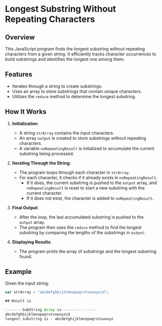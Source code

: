 # Longest Substring Without Repeating Characters

## Overview

This JavaScript program finds the longest substring without repeating characters from a given string. It efficiently tracks character occurrences to build substrings and identifies the longest one among them.

## Features

- Iterates through a string to create substrings.
- Uses an array to store substrings that contain unique characters.
- Utilizes the `reduce` method to determine the longest substring.

## How It Works

1. **Initialization**:

   - A string `strArray` contains the input characters.
   - An array `output` is created to store substrings without repeating characters.
   - A variable `noRepeatingResult` is initialized to accumulate the current substring being processed.

2. **Iterating Through the String**:

   - The program loops through each character in `strArray`.
   - For each character, it checks if it already exists in `noRepeatingResult`.
     - If it does, the current substring is pushed to the `output` array, and `noRepeatingResult` is reset to start a new substring with the current character.
     - If it does not exist, the character is added to `noRepeatingResult`.

3. **Final Output**:

   - After the loop, the last accumulated substring is pushed to the `output` array.
   - The program then uses the `reduce` method to find the longest substring by comparing the lengths of the substrings in `output`.

4. **Displaying Results**:
   - The program prints the array of substrings and the longest substring found.

## Example

Given the input string:

```javascript
var strArray = "abcdefghbijklmnopaqrstuvwxyzcd";

## Result is

--------SubString Array is----------------
abcdefghbijklmnopaqrstuvwxyzcd
longest substring is : abcdefghijklmnopaqrstuvwxyz
```
